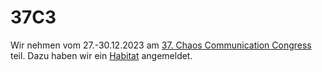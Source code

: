 # 37C3

Wir nehmen vom 27.-30.12.2023 am [37. Chaos Communication Congress](https://events.ccc.de/congress/2023/infos/) teil. Dazu haben wir ein [Habitat](https://events.ccc.de/congress/2023/hub/de/assembly/SOCO/) angemeldet.

